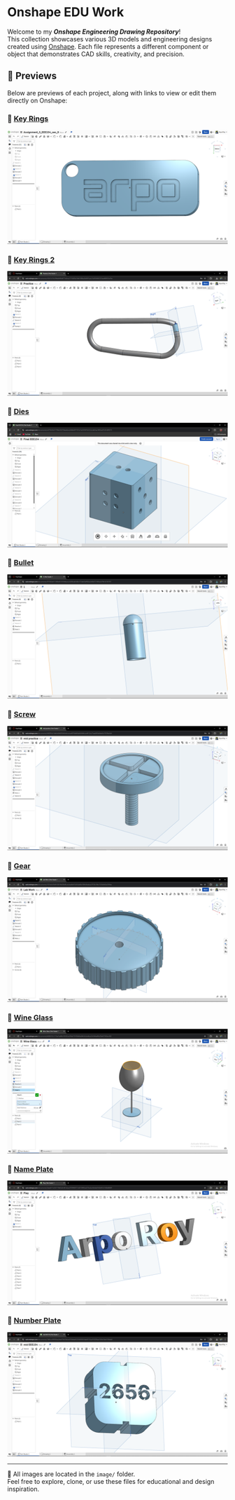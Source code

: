 # Onshape EDU Work

Welcome to my ***Onshape Engineering Drawing Repository***!  
This collection showcases various 3D models and engineering designs created using [Onshape](https://www.onshape.com/). Each file represents a different component or object that demonstrates CAD skills, creativity, and precision.

## 📸 Previews

Below are previews of each project, along with links to view or edit them directly on Onshape:

### 🔗 [Key Rings](https://cad.onshape.com/documents/4ded925b7da29fc4b816e180/w/0badd9c56b6555ed446f5350/e/d1938f08cad0498b1530a2a0?renderMode=0&uiState=680a8636cb982f3359c6a24b)
![Key Rings](image/Key_Rings.png)

### 🔗 [Key Rings 2](https://cad.onshape.com/documents/c92b7e76c3ff4a6406d077e9/w/2719d93e74b6188ba3b00f7a/e/7a5050682333ae488933a7be?renderMode=0&uiState=680a868acb982f3359c6a2c8)
![Key Rings 2](image/key_Rings_2.png)

### 🔗 [Dies](https://cad.onshape.com/documents/cd730c3b21739bc502704e44/w/b84b497107a13a33f397b322/e/afb3aa1ff02ac87c81d99373?renderMode=0&uiState=680a0c996c12993dd3b9281f)
![Dies](image/Dies.png)

### 🔗 [Bullet](https://cad.onshape.com/documents/3f7382dcf113f6b451018dfa/w/2d266ca8c40e137abd3aff60/e/b66d721f45ecb79b1b745787?renderMode=0&uiState=680a86a1cb982f3359c6a2ed)
![Bullet](image/Bullet.png)

### 🔗 [Screw](https://cad.onshape.com/documents/6485f5a31db6d0468564fc44/w/ee40764d66ab8c844cced612/e/7eaa063afdda5e15530ec0af?renderMode=0&uiState=680a86c5cb982f3359c6a324)
![Screw](image/Screw.png)

### 🔗 [Gear](https://cad.onshape.com/documents/187dc6c59df10381ffa58e8b/w/eaa8e47a3b3ad0a1684c8ede/e/9726c74bc7326e9d2a256faa?renderMode=0&uiState=680a86e2d7bede229cc0454d)
![Gear](image/Gear.png)

### 🔗 [Wine Glass](https://cad.onshape.com/documents/b68b552c117ea7ad0fe10320/w/69eb73f1f9e8ba04b3e2adfe/e/6c54fea80e29e427362ac382?renderMode=0&uiState=680a8d088467b830c4c67b0c)
![Wine Glass](image/Wine_Glass.png)

### 🔗 [Name Plate](https://cad.onshape.com/documents/3aba817e202719bf2e0c9614/w/0709969711b8159f92ed37bd/e/b0c4e8160cf61c5160d800ff?renderMode=0&uiState=680a8e1b6c12993dd3bb2375)
![Name Plate](image/Name_Plate.png)

### 🔗 [Number Plate](https://cad.onshape.com/documents/7df6ccc99930ea24ad73b33b/w/07644a453356693614ab8153/e/f19295ea192fe18e4159b4e0?renderMode=0&uiState=680a8e58d148f149225b37ed)
![Number Plate](image/Number_Plate.png)

---

📁 All images are located in the `image/` folder.  
Feel free to explore, clone, or use these files for educational and design inspiration.

